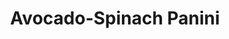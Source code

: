 ---
title: Avocado-Spinach Panini
source: Vegetarian Times
source_url: http://www.vegetariantimes.com/recipes/11658
yield: Serves 4
active_time: 
total_time: 
tags: 
  - italian
  - american
  - veg
image: /uploads/avocadoSpinachPanini.jpg
ingredients: |-
  * 2 avocados, halved and thinly sliced 
  * 1/3 cup julienned, smoked sun-dried tomatoes (1 oz.) 
  * 2 Tbs. diced red onion 
  * 2 cups lightly packed baby spinach 
  * 4 4-oz. ciabatta rolls, split in half 
instructions: |-
  1. Layer avocado slices, tomatoes, onion, and 1/2  cup spinach on each roll. Spray panini with cooking spray. 
  2. Coat skillet or grill pan with cooking spray, and heat over medium heat. Place panini in pan; weight with smaller-diameter saucepan weighted with 1 or 2 cans. 
  3. Cook 2 minutes, remove weight, flip panini, replace weight, and cook 1 1/2  to 2 minutes more. (Or cook 4 minutes in panini maker.) 
---
